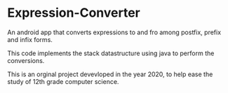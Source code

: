 # Expression-Converter
An android app that converts expressions to and fro among postfix, prefix and infix forms.

This code implements the stack datastructure using java to perform the conversions.

This is an orginal project devevloped in the year 2020, to help ease the study of 12th grade computer science.


